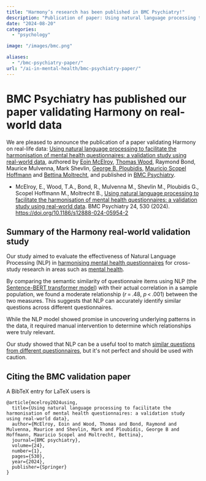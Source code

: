 ```yaml
---
title: "Harmony’s research has been published in BMC Psychiatry!"
description: "Publication of paper: Using natural language processing to facilitate the harmonisation of mental health questionnaires: a validation study using real-world data, published in BMC Psychiatry."
date: "2024-08-20"
categories: 
  - "psychology"

image: "/images/bmc.png"

aliases:
  - "/bmc-psychiatry-paper/"
url: "/ai-in-mental-health/bmc-psychiatry-paper/"
---
```


# BMC Psychiatry has published our paper validating Harmony on real-world data

We are pleased to announce the publication of a paper validating Harmony on real-life data: [Using natural language processing to facilitate the harmonisation of mental health questionnaires: a validation study using real-world data](https://bmcpsychiatry.biomedcentral.com/articles/10.1186/s12888-024-05954-2), authored by [Eoin McElroy](/our-team/), [Thomas Wood](https://fastdatascience.com), Raymond Bond, Maurice Mulvenna, Mark Shevlin, [George B. Ploubidis](/our-team/), [Mauricio Scopel Hoffmann](/our-team/) and [Bettina Moltrecht](/our-team/), and published in [BMC Psychiatry](https://bmcpsychiatry.biomedcentral.com/).

* McElroy, E., Wood, T.A., Bond, R., Mulvenna M., Shevlin M., Ploubidis G., Scopel Hoffmann M., Moltrecht B., [Using natural language processing to facilitate the harmonisation of mental health questionnaires: a validation study using real-world data](https://bmcpsychiatry.biomedcentral.com/articles/10.1186/s12888-024-05954-2#citeas). BMC Psychiatry 24, 530 (2024). https://doi.org/10.1186/s12888-024-05954-2




## Summary of the Harmony real-world validation study

Our study aimed to evaluate the effectiveness of Natural Language Processing (NLP) in [harmonising mental health questionnaires](/compare-harmonise-instruments/ces-d-vs-gad-7/) for cross-study research in areas such as [mental health](/ai-in-mental-health/).

By comparing the semantic similarity of questionnaire items using NLP (the [Sentence-BERT transformer model](/nlp-semantic-text-matching/measuring-the-performance-of-nlp-algorithms/)) with their actual correlation in a sample population, we found a moderate relationship (*r* = .48, *p* < .001) between the two measures. This suggests that NLP can accurately identify similar questions across different questionnaires. 

While the NLP model showed promise in uncovering underlying patterns in the data, it required manual intervention to determine which relationships were truly relevant. 

Our study showed that NLP can be a useful tool to match [similar questions from different questionnaires](/item-harmonisation/find-matching-and-common-items-in-questionnaires-and-surveys/), but it's not perfect and should be used with caution.

## Citing the BMC validation paper

A BibTeX entry for LaTeX users is

```
@article{mcelroy2024using,
  title={Using natural language processing to facilitate the harmonisation of mental health questionnaires: a validation study using real-world data},
  author={McElroy, Eoin and Wood, Thomas and Bond, Raymond and Mulvenna, Maurice and Shevlin, Mark and Ploubidis, George B and Hoffmann, Mauricio Scopel and Moltrecht, Bettina},
  journal={BMC psychiatry},
  volume={24},
  number={1},
  pages={530},
  year={2024},
  publisher={Springer}
}
```
